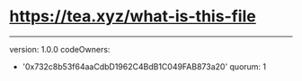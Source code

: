 # https://tea.xyz/what-is-this-file
---
version: 1.0.0
codeOwners:
  - '0x732c8b53f64aaCdbD1962C4BdB1C049FAB873a20'
quorum: 1
